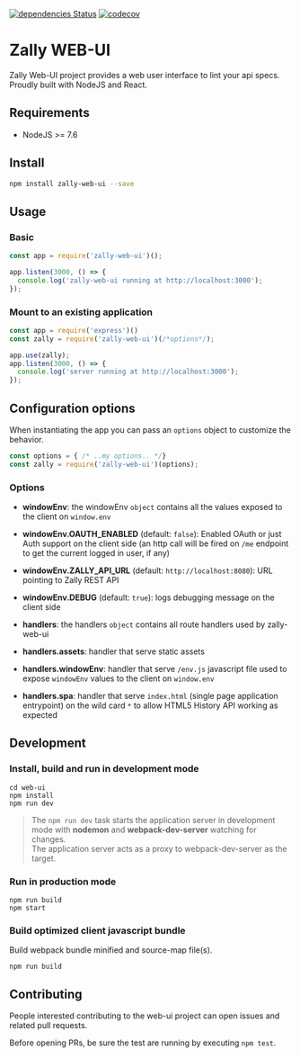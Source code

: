 [![dependencies Status](https://david-dm.org/zalando-incubator/zally/status.svg?path=web-ui)](https://david-dm.org/zalando-incubator/zally?path=web-ui)
[![codecov](https://codecov.io/gh/zalando-incubator/zally/branch/master/graph/badge.svg?flag=webui)](https://codecov.io/gh/zalando-incubator/zally)

Zally WEB-UI
============

Zally Web-UI project provides a web user interface to lint your api specs.
Proudly built with NodeJS and React.

## Requirements

* NodeJS >= 7.6

## Install

```bash
npm install zally-web-ui --save
```

## Usage

### Basic

```js
const app = require('zally-web-ui')();

app.listen(3000, () => {
  console.log('zally-web-ui running at http://localhost:3000');
});
```

### Mount to an existing application

```js
const app = require('express')()
const zally = require('zally-web-ui')(/*options*/);

app.use(zally);
app.listen(3000, () => {
  console.log('server running at http://localhost:3000');
});
```

## Configuration options

When instantiating the app you can pass an `options` object to customize the behavior. 

```js
const options = { /* ..my options.. */}
const zally = require('zally-web-ui')(options);
```

### Options

* **windowEnv**: the windowEnv `object` contains all the values exposed to the client on `window.env` 
* **windowEnv.OAUTH_ENABLED** (default: `false`): Enabled OAuth or just Auth support on the client side (an http call will be fired on `/me` endpoint to get the current logged in user, if any)  
* **windowEnv.ZALLY_API_URL** (default: `http://localhost:8080`): URL pointing to Zally REST API
* **windowEnv.DEBUG** (default: `true`): logs debugging message on the client side

* **handlers**: the handlers `object` contains all route handlers used by zally-web-ui
* **handlers.assets**: handler that serve static assets
* **handlers.windowEnv**: handler that serve `/env.js` javascript file used to expose `windowEnv` values to the client on `window.env`
* **handlers.spa**: handler that serve `index.html` (single page application entrypoint) on the wild card `*` to allow HTML5 History API working as expected

## Development

### Install, build and run in development mode

```
cd web-ui
npm install
npm run dev
```

> The `npm run dev` task starts the application server in development mode with **nodemon** and **webpack-dev-server** watching for changes.<br>
  The application server acts as a proxy to webpack-dev-server as the target.

### Run in production mode

```
npm run build
npm start
```

### Build optimized client javascript bundle

Build webpack bundle minified and source-map file(s).

```
npm run build
```

## Contributing

People interested contributing to the web-ui project can open issues and related pull requests. 

Before opening PRs, be sure the test are running by executing `npm test`.
